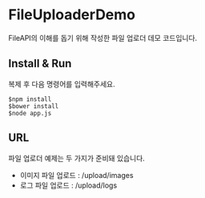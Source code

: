 # FileUploaderDemo
FileAPI의 이해를 돕기 위해 작성한 파일 업로더 데모 코드입니다.

## Install & Run
복제 후 다음 명령어를 입력해주세요.

    $npm install
    $bower install
    $node app.js

## URL
파일 업로더 예제는 두 가지가 준비돼 있습니다.

  * 이미지 파일 업로드 : /upload/images
  * 로그 파일 업로드 : /upload/logs